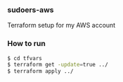 ### sudoers-aws
Terraform setup for my AWS account

### How to run
```bash
$ cd tfvars
$ terraform get -update=true ../
$ terraform apply ../
```
